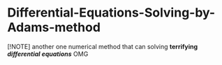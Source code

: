 # Differential-Equations-Solving-by-Adams-method

[!NOTE]
another one numerical method that can solving **terrifying *differential equations*** OMG
